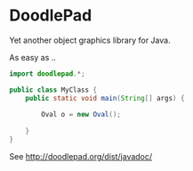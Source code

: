 # DoodlePad
Yet another object graphics library for Java.

As easy as ..

```java
import doodlepad.*;

public class MyClass {
    public static void main(String[] args) {
    
        Oval o = new Oval();
        
    }
}
```

See http://doodlepad.org/dist/javadoc/
